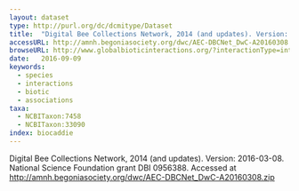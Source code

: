 ```yaml
---
layout: dataset
type: http://purl.org/dc/dcmitype/Dataset
title:  "Digital Bee Collections Network, 2014 (and updates). Version: 2016-03-08. National Science Foundation grant DBI 0956388. Accessed at http://amnh.begoniasociety.org/dwc/AEC-DBCNet_DwC-A20160308.zip"
accessURL: http://amnh.begoniasociety.org/dwc/AEC-DBCNet_DwC-A20160308.zip
browseURL: http://www.globalbioticinteractions.org/?interactionType=interactsWith&accordingTo=Digital%20Bee%20Collections%20Network
date:   2016-09-09
keywords: 
  - species 
  - interactions 
  - biotic 
  - associations
taxa:
  - NCBITaxon:7458
  - NCBITaxon:33090
index: biocaddie
---
```


Digital Bee Collections Network, 2014 (and updates). Version: 2016-03-08. National Science Foundation grant DBI 0956388. Accessed at http://amnh.begoniasociety.org/dwc/AEC-DBCNet_DwC-A20160308.zip

